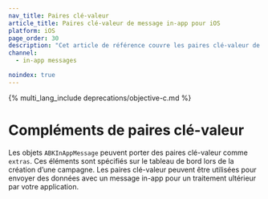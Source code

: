 ```yaml
---
nav_title: Paires clé-valeur
article_title: Paires clé-valeur de message in-app pour iOS
platform: iOS
page_order: 30
description: "Cet article de référence couvre les paires clé-valeur de messagerie in-app pour votre application iOS."
channel:
  - in-app messages

noindex: true
---
```


{% multi_lang_include deprecations/objective-c.md %}

# Compléments de paires clé-valeur

Les objets `ABKInAppMessage` peuvent porter des paires clé-valeur comme `extras`. Ces éléments sont spécifiés sur le tableau de bord lors de la création d’une campagne. Les paires clé-valeur peuvent être utilisées pour envoyer des données avec un message in-app pour un traitement ultérieur par votre application.
